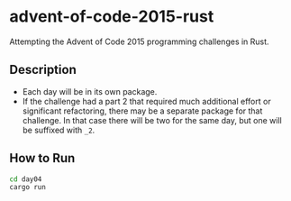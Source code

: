# advent-of-code-2015-rust
Attempting the Advent of Code 2015 programming challenges in Rust.

## Description

* Each day will be in its own package.
* If the challenge had a part 2 that required much additional effort or significant refactoring, there may be a separate package for that challenge. In that case there will be two for the same day, but one will be suffixed with `_2`.

## How to Run

```bash
cd day04
cargo run
```
